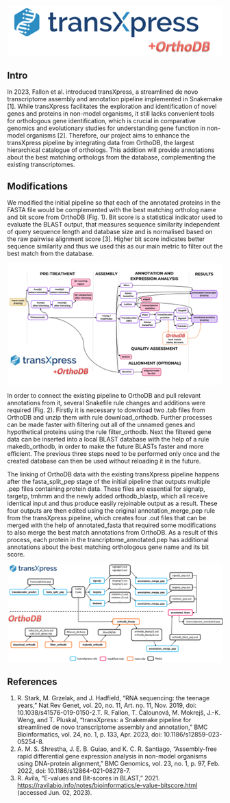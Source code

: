 ![transXpress](logo/comb_logo.png)

## Intro

In 2023, Fallon et al. introduced transXpress, a streamlined de novo transcriptome assembly and annotation pipeline implemented in Snakemake [1]. While transXpress facilitates the exploration and identification of novel genes and proteins in non-model organisms, it still lacks convenient tools for orthologous gene identification, which is crucial in comparative genomics and evolutionary studies for understanding gene function in non-model organisms [2]. Therefore, our project aims to enhance the transXpress pipeline by integrating data from OrthoDB, the largest hierarchical catalogue of orthologs. This addition will provide annotations about the best matching orthologs from the database, complementing the existing transcriptomes.

## Modifications

We modified the initial pipeline so that each of the annotated proteins in the FASTA file would be complemented with the best matching ortholog name and bit score from OrthoDB (Fig. 1). Bit score is a statistical indicator used to evaluate the BLAST output, that measures sequence similarity independent of query sequence length and database size and is normalised based on the raw pairwise alignment score [3]. Higher bit score indicates better sequence similarity and thus we used this as our main metric to filter out the best match from the database.

![transXpress](figures/fig1.png)

In order to connect the existing pipeline to OrthoDB and pull relevant annotations from it, several Snakefile rule changes and additions were required (Fig. 2). Firstly it is necessary to download two .tab files from OrthoDB and unzip them with rule download_orthodb. Further processes can be made faster with filtering out all of the unnamed genes and hypothetical proteins using the rule filter_orthodb. Next the filtered gene data can be inserted into a local BLAST database with the help of a rule makedb_orthodb, in order to make the future BLASTs faster and more efficient. The previous three steps need to be performed only once and the created database can then be used without reloading it in the future. 

The linking of OrthoDB data with the existing transXpress pipeline happens after the fasta_split_pep stage of the initial pipeline that outputs multiple .pep files containing protein data. These files are essential for signalp, targetp, tmhmm and the newly added orthodb_blastp, which all receive identical input and thus produce easily rejoinable output as a result. These four outputs are then edited using the original annotation_merge_pep rule from the transXpress pipeline, which creates four .out files that can be merged with the help of annotated_fasta that required some modifications to also merge the best match annotations from OrthoDB. As a result of this process, each protein in the trancriptome_annotated.pep has additional annotations about the best matching orthologous gene name and its bit score.

![transXpress](figures/fig2_1.png)

## References
1.	R. Stark, M. Grzelak, and J. Hadfield, “RNA sequencing: the teenage years,” Nat Rev Genet, vol. 20, no. 11, Art. no. 11, Nov. 2019, doi: 10.1038/s41576-019-0150-2.T. R. Fallon, T. Čalounová, M. Mokrejš, J.-K. Weng, and T. Pluskal, “transXpress: a Snakemake pipeline for streamlined de novo transcriptome assembly and annotation,” BMC Bioinformatics, vol. 24, no. 1, p. 133, Apr. 2023, doi: 10.1186/s12859-023-05254-8.
2.	A. M. S. Shrestha, J. E. B. Guiao, and K. C. R. Santiago, “Assembly-free rapid differential gene expression analysis in non-model organisms using DNA-protein alignment,” BMC Genomics, vol. 23, no. 1, p. 97, Feb. 2022, doi: 10.1186/s12864-021-08278-7.
3.	R. Avila, “E-values and Bit-scores in BLAST,” 2021. https://ravilabio.info/notes/bioinformatics/e-value-bitscore.html (accessed Jun. 02, 2023).
